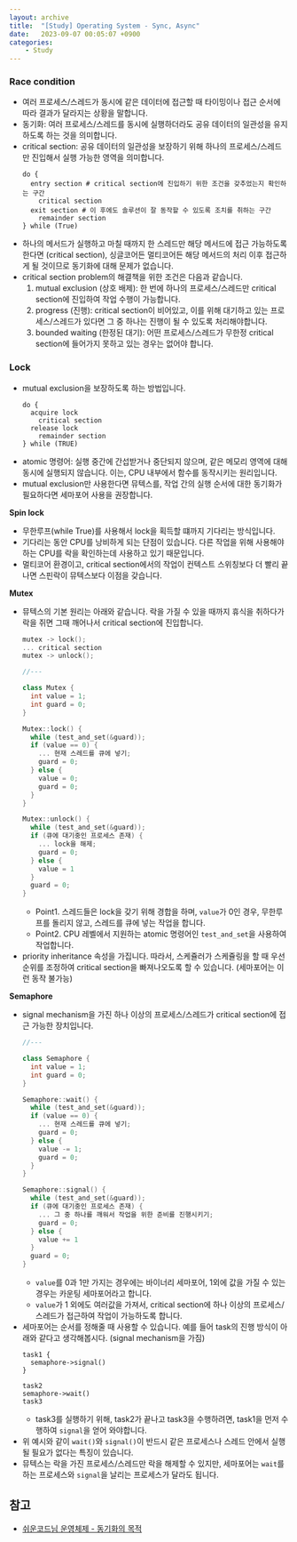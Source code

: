 ```yaml
---
layout: archive
title:  "[Study] Operating System - Sync, Async"
date:   2023-09-07 00:05:07 +0900
categories: 
    - Study
---
```


### Race condition
- 여러 프로세스/스레드가 동시에 같은 데이터에 접근할 때 타이밍이나 접근 순서에 따라 결과가 달라지는 상황을 말합니다.
- 동기화: 여러 프로세스/스레드를 동시에 실행하더라도 공유 데이터의 일관성을 유지하도록 하는 것을 의미합니다.
- critical section: 공유 데이터의 일관성을 보장하기 위해 하나의 프로세스/스레드만 진입해서 실행 가능한 영역을 의미합니다.  
  ```shell
  do {
    entry section # critical section에 진입하기 위한 조건을 갖추었는지 확인하는 구간
      critical section
    exit section # 이 후에도 솔루션이 잘 동작할 수 있도록 조치를 취하는 구간
      remainder section
  } while (True)
  ```
- 하나의 메서드가 실행하고 마칠 때까지 한 스레드만 해당 메서드에 접근 가능하도록 한다면 (critical section), 싱글코어든 멀티코어든 해당 메서드의 처리 이후 접근하게 될 것이므로 동기화에 대해 문제가 없습니다.
- critical section problem의 해결책을 위한 조건은 다음과 같습니다.
  1. mutual exclusion (상호 배제): 한 번에 하나의 프로세스/스레드만 critical section에 진입하여 작업 수행이 가능합니다.
  2. progress (진행): critical section이 비어있고, 이를 위해 대기하고 있는 프로세스/스레드가 있다면 그 중 하나는 진행이 될 수 있도록 처리해야합니다.
  3. bounded waiting (한정된 대기): 어떤 프로세스/스레드가 무한정 critical section에 들어가지 못하고 있는 경우는 없어야 합니다.

### Lock
- mutual exclusion을 보장하도록 하는 방법입니다.  
  ```shell
  do {
    acquire lock
      critical section
    release lock
      remainder section
  } while (TRUE)
  ```
- atomic 명령어: 실행 중간에 간섭받거나 중단되지 않으며, 같은 메모리 영역에 대해 동시에 실행되지 않습니다. 이는, CPU 내부에서 함수를 동작시키는 원리입니다.
- mutual exclusion만 사용한다면 뮤텍스를, 작업 간의 실행 순서에 대한 동기화가 필요하다면 세마포어 사용을 권장합니다.

**Spin lock**
- 무한루프(while True)를 사용해서 lock을 획득할 떄까지 기다리는 방식입니다.
- 기다리는 동안 CPU를 낭비하게 되는 단점이 있습니다. 다른 작업을 위해 사용해야하는 CPU를 락을 확인하는데 사용하고 있기 때문입니다.
- 멀티코어 환경이고, critical section에서의 작업이 컨텍스트 스위칭보다 더 빨리 끝나면 스핀락이 뮤텍스보다 이점을 갖습니다.

**Mutex**
- 뮤텍스의 기본 원리는 아래와 같습니다. 락을 가질 수 있을 때까지 휴식을 취하다가 락을 쥐면 그때 깨어나서 critical section에 진입합니다.
  ```c++
  mutex -> lock();
  ... critical section
  mutex -> unlock();

  //---

  class Mutex {
    int value = 1;
    int guard = 0;
  }

  Mutex::lock() {
    while (test_and_set(&guard));
    if (value == 0) {
      ... 현재 스레드를 큐에 넣기;
      guard = 0;
    } else {
      value = 0;
      guard = 0;
    }
  }

  Mutex::unlock() {
    while (test_and_set(&guard));
    if (큐에 대기중인 프로세스 존재) {
      ... lock을 해제;
      guard = 0;
    } else {
      value = 1
    }
    guard = 0;
  }
  ```
  - Point1. 스레드들은 lock을 갖기 위해 경합을 하며, `value`가 0인 경우, 무한루프를 돌리지 않고, 스레드를 큐에 넣는 작업을 합니다.
  - Point2. CPU 레벨에서 지원하는 atomic 명령어인 `test_and_set`을 사용하여 작업합니다.
- priority inheritance 속성을 가집니다. 따라서, 스케쥴러가 스케쥴링을 할 때 우선순위를 조정하여 critical section을 빠져나오도록 할 수 있습니다. (세마포어는 이런 동작 불가능)

**Semaphore**
- signal mechanism을 가진 하나 이상의 프로세스/스레드가 critical section에 접근 가능한 장치입니다.  
  ```c++
  //---

  class Semaphore {
    int value = 1;
    int guard = 0;
  }

  Semaphore::wait() {
    while (test_and_set(&guard));
    if (value == 0) {
      ... 현재 스레드를 큐에 넣기;
      guard = 0;
    } else {
      value -= 1;
      guard = 0;
    }
  }

  Semaphore::signal() {
    while (test_and_set(&guard));
    if (큐에 대기중인 프로세스 존재) {
      ... 그 중 하나를 깨워서 작업을 위한 준비를 진행시키기;
      guard = 0;
    } else {
      value += 1
    }
    guard = 0;
  }
  ```
  - `value`를 0과 1만 가지는 경우에는 바이너리 세마포어, 1외에 값을 가질 수 있는 경우는 카운팅 세마포어라고 합니다.
  - `value`가 1 외에도 여러값을 가져서, critical section에 하나 이상의 프로세스/스레드가 접근하여 작업이 가능하도록 합니다.
- 세마포어는 순서를 정해줄 때 사용할 수 있습니다. 예를 들어 task의 진행 방식이 아래와 같다고 생각해봅시다. (signal mechanism을 가짐)
  ```shell
  task1 {
    semaphore->signal()
  }

  task2
  semaphore->wait()
  task3
  ```
  - task3를 실행하기 위해, task2가 끝나고 task3을 수행하려면, task1을 먼저 수행하여 `signal`을 얻어 와야합니다.
- 위 예시와 같이 `wait()`와 `signal()`이 반드시 같은 프로세스나 스레드 안에서 실행될 필요가 없다는 특징이 있습니다.
- 뮤텍스는 락을 가진 프로세스/스레드만 락을 해제할 수 있지만, 세마포어는 `wait`를 하는 프로세스와 `signal`을 날리는 프로세스가 달라도 됩니다.






## 참고
- [쉬운코드님 운영체제 - 동기화의 목적](https://youtu.be/vp0Gckz3z64?si=diBWEAzKVzTrjK9u)